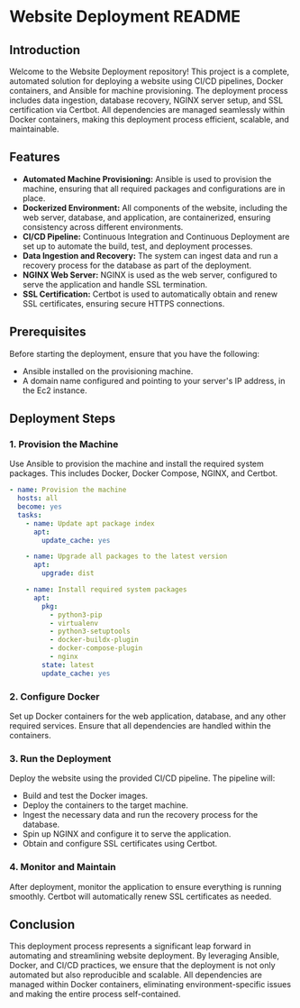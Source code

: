 # Website Deployment README

## Introduction

Welcome to the Website Deployment repository! This project is a complete, automated solution for deploying a website using CI/CD pipelines, Docker containers, and Ansible for machine provisioning. The deployment process includes data ingestion, database recovery, NGINX server setup, and SSL certification via Certbot. All dependencies are managed seamlessly within Docker containers, making this deployment process efficient, scalable, and maintainable.

## Features

- **Automated Machine Provisioning:** Ansible is used to provision the machine, ensuring that all required packages and configurations are in place.
- **Dockerized Environment:** All components of the website, including the web server, database, and application, are containerized, ensuring consistency across different environments.
- **CI/CD Pipeline:** Continuous Integration and Continuous Deployment are set up to automate the build, test, and deployment processes.
- **Data Ingestion and Recovery:** The system can ingest data and run a recovery process for the database as part of the deployment.
- **NGINX Web Server:** NGINX is used as the web server, configured to serve the application and handle SSL termination.
- **SSL Certification:** Certbot is used to automatically obtain and renew SSL certificates, ensuring secure HTTPS connections.

## Prerequisites

Before starting the deployment, ensure that you have the following:

- Ansible installed on the provisioning machine.
- A domain name configured and pointing to your server's IP address, in the Ec2 instance.

## Deployment Steps

### 1. Provision the Machine

Use Ansible to provision the machine and install the required system packages. This includes Docker, Docker Compose, NGINX, and Certbot.

```yaml
- name: Provision the machine
  hosts: all
  become: yes
  tasks:
    - name: Update apt package index
      apt:
        update_cache: yes

    - name: Upgrade all packages to the latest version
      apt:
        upgrade: dist

    - name: Install required system packages
      apt:
        pkg:
          - python3-pip
          - virtualenv
          - python3-setuptools
          - docker-buildx-plugin
          - docker-compose-plugin
          - nginx
        state: latest
        update_cache: yes
```

### 2. Configure Docker

Set up Docker containers for the web application, database, and any other required services. Ensure that all dependencies are handled within the containers.

### 3. Run the Deployment

Deploy the website using the provided CI/CD pipeline. The pipeline will:

- Build and test the Docker images.
- Deploy the containers to the target machine.
- Ingest the necessary data and run the recovery process for the database.
- Spin up NGINX and configure it to serve the application.
- Obtain and configure SSL certificates using Certbot.

### 4. Monitor and Maintain

After deployment, monitor the application to ensure everything is running smoothly. Certbot will automatically renew SSL certificates as needed.

## Conclusion

This deployment process represents a significant leap forward in automating and streamlining website deployment. By leveraging Ansible, Docker, and CI/CD practices, we ensure that the deployment is not only automated but also reproducible and scalable. All dependencies are managed within Docker containers, eliminating environment-specific issues and making the entire process self-contained.
